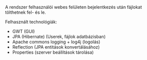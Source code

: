 A rendszer felhasználói webes felületen bejelentkezés után fájlokat tölthetnek fel- és le.

Felhasznált technológiák:
  * GWT (GUI)
  * JPA (Hibernate) (Userek, fájlok adatbázisban)
  * Apache commons logging + log4j (logolás)
  * Reflection (JPA entitások konvertálásához)
  * Properties (szerver beállítások tárolása)